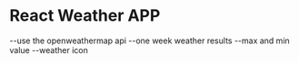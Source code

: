 # React Weather APP
--use the openweathermap api
--one week weather results
--max and min value
--weather icon

